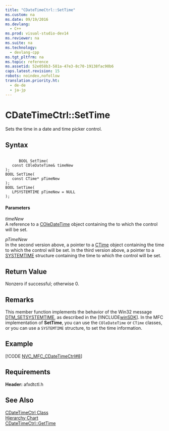 ```yaml
---
title: "CDateTimeCtrl::SetTime"
ms.custom: na
ms.date: 09/19/2016
ms.devlang: 
  - C++
ms.prod: visual-studio-dev14
ms.reviewer: na
ms.suite: na
ms.technology: 
  - devlang-cpp
ms.tgt_pltfrm: na
ms.topic: reference
ms.assetid: 52e058b3-581a-47e3-8c70-19138fac90b6
caps.latest.revision: 15
robots: noindex,nofollow
translation.priority.ht: 
  - de-de
  - ja-jp
---
```

# CDateTimeCtrl::SetTime
Sets the time in a date and time picker control.  
  
## Syntax  
  
```  
  
      BOOL SetTime(  
   const COleDateTime& timeNew   
);  
BOOL SetTime(  
   const CTime* pTimeNew   
);  
BOOL SetTime(  
   LPSYSTEMTIME pTimeNew = NULL   
);  
```  
  
#### Parameters  
 *timeNew*  
 A reference to a [COleDateTime](../vs140/COleDateTime-Class.md) object containing the to which the control will be set.  
  
 *pTimeNew*  
 In the second version above, a pointer to a [CTime](../Topic/CTime%20Class.md) object containing the time to which the control will be set. In the third version above, a pointer to a [SYSTEMTIME](http://msdn.microsoft.com/library/windows/desktop/ms724950) structure containing the time to which the control will be set.  
  
## Return Value  
 Nonzero if successful; otherwise 0.  
  
## Remarks  
 This member function implements the behavior of the Win32 message [DTM_SETSYSTEMTIME](http://msdn.microsoft.com/library/windows/desktop/bb761782), as described in the [!INCLUDE[winSDK](../vs140/includes/winSDK_md.md)]. In the MFC implementation of **SetTime**, you can use the `COleDateTime` or `CTime` classes, or you can use a `SYSTEMTIME` structure, to set the time information.  
  
## Example  
 [!CODE [NVC_MFC_CDateTimeCtrl#8](../CodeSnippet/VS_Snippets_Cpp/NVC_MFC_CDateTimeCtrl#8)]  
  
## Requirements  
 **Header:** afxdtctl.h  
  
## See Also  
 [CDateTimeCtrl Class](../vs140/CDateTimeCtrl-Class.md)   
 [Hierarchy Chart](../vs140/Hierarchy-Chart.md)   
 [CDateTimeCtrl::GetTime](../vs140/CDateTimeCtrl--GetTime.md)
